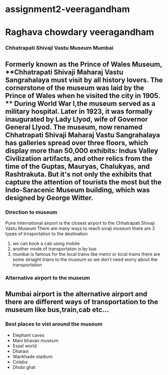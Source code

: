 # assignment2-veeragandham
# Raghava chowdary veeragandham
### Chhatrapati Shivaji Vastu Museum Mumbai
Formerly known as the Prince of Wales Museum, **Chhatrapati Shivaji Maharaj Vastu Sangrahalaya  must visit by all history lovers. The cornerstone of the museum was laid by the Prince of Wales when he visited the city in 1905. ** During World War I,**the museum served as a military hospital.** Later in 1923, it was formally inaugurated by Lady Llyod, wife of Governor General Llyod. The museum, now renamed Chhatrapati Shivaji Maharaj Vastu Sangrahalaya has galleries spread over three floors, which display more than 50,000 exhibits: Indus Valley Civilization artifacts, and other relics from the time of the Guptas, Mauryas, Chalukyas, and Rashtrakuta. But it's not only the exhibits that capture the attention of tourists the most but the Indo-Saracenic Museum building, which was designed by George Witter. 
---
### Direction to museum
Pune international airport is the closest airport to the  Chhatrapati Shivaji Vastu Museum
There are many ways to reach sivaji museum there are 3 types of trnsportation to the destination
1. we can book a cab using mobile 
2. another mode of transportaton is by bus 
3. mumbai is famous for the local trains like metro or local trains there are some striaght trians to the museum so we don't need worry about the transportation
### Alternative airport to the museum
Mumbai airport is the alternative airport and there are different ways of transportation to the museum like bus,train,cab etc...
---
### Best places to vist around the museum
- Elephant caves
- Mani bhavan museum
- Essel world
- Dharavi
- Wankhade stadium
- Colaba
- Dhobi ghat